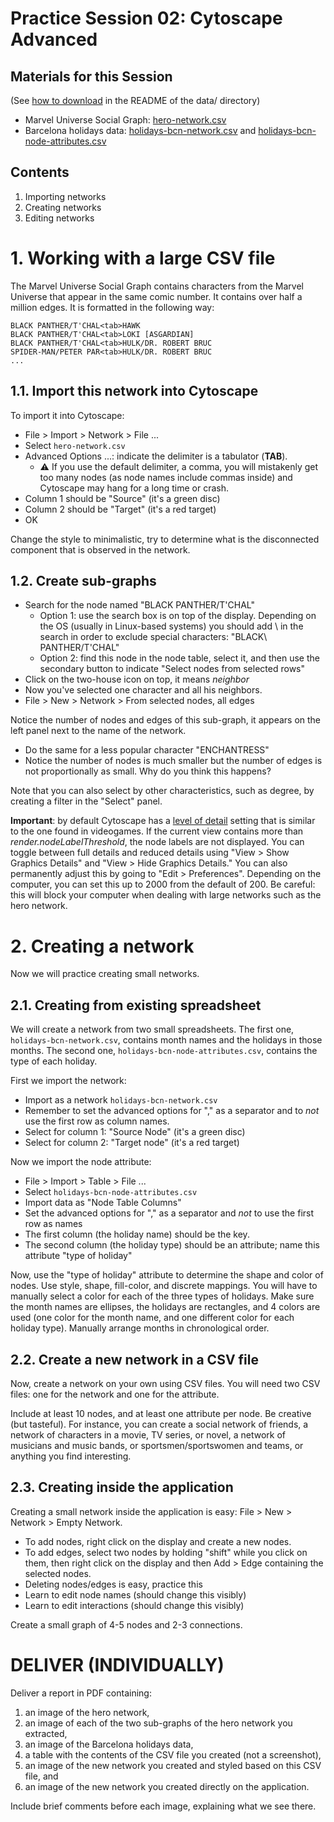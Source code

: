 # Practice Session 02: Cytoscape Advanced

## Materials for this Session

(See [how to download](data/README.md) in the README of the data/ directory)

* Marvel Universe Social Graph: [hero-network.csv](data/hero-network.csv)
* Barcelona holidays data: [holidays-bcn-network.csv](data/holidays-bcn-network.csv) and [holidays-bcn-node-attributes.csv](data/holidays-bcn-node-attributes.csv)

## Contents

1. Importing networks
1. Creating networks
1. Editing networks

# 1. Working with a large CSV file

The Marvel Universe Social Graph contains characters from the Marvel Universe that appear in the same comic number. It contains over half a million edges. It is formatted in the following way:

    BLACK PANTHER/T'CHAL<tab>HAWK
    BLACK PANTHER/T'CHAL<tab>LOKI [ASGARDIAN]
    BLACK PANTHER/T'CHAL<tab>HULK/DR. ROBERT BRUC
    SPIDER-MAN/PETER PAR<tab>HULK/DR. ROBERT BRUC
    ...

## 1.1. Import this network into Cytoscape

To import it into Cytoscape:

* File > Import > Network > File ...
* Select `hero-network.csv`
* Advanced Options ...: indicate the delimiter is a tabulator (**TAB**).
  * :warning: If you use the default delimiter, a comma, you will mistakenly get too many nodes (as node names include commas inside) and Cytoscape may hang for a long time or crash.
* Column 1 should be "Source" (it's a green disc)
* Column 2 should be "Target" (it's a red target)
* OK

Change the style to minimalistic, try to determine what is the disconnected component that is observed in the network.

## 1.2. Create sub-graphs

* Search for the node named "BLACK PANTHER/T'CHAL"
  * Option 1: use the search box is on top of the display. Depending on the OS (usually in Linux-based systems) you should add \ in the search in order to exclude special characters: "BLACK\ PANTHER/T'CHAL"
  * Option 2: find this node in the node table, select it, and then use the secondary button to indicate "Select nodes from selected rows"
* Click on the two-house icon on top, it means *neighbor*
* Now you've selected one character and all his neighbors.
* File > New > Network > From selected nodes, all edges

Notice the number of nodes and edges of this sub-graph, it appears on the left panel next to the name of the network.

* Do the same for a less popular character "ENCHANTRESS"
* Notice the number of nodes is much smaller but the number of edges is not proportionally as small. Why do you think this happens?

Note that you can also select by other characteristics, such as degree, by creating a filter in the "Select" panel.

**Important**: by default Cytoscape has a [level of detail](http://manual.cytoscape.org/en/stable/Rendering_Engine.html#what-is-level-of-detail-lod) setting that is similar to the one found in videogames. If the current view contains more than *render.nodeLabelThreshold*, the node labels are not displayed. You can toggle between full details and reduced details using "View > Show Graphics Details" and "View > Hide Graphics Details." You can also permanently adjust this by going to "Edit > Preferences". Depending on the computer, you can set this up to 2000 from the default of 200. Be careful: this will block your computer when dealing with large networks such as the hero network.


# 2. Creating a network

Now we will practice creating small networks.

## 2.1. Creating from existing spreadsheet

We will create a network from two small spreadsheets. The first one, `holidays-bcn-network.csv`, contains month names and the holidays in those months. The second one, `holidays-bcn-node-attributes.csv`, contains the type of each holiday.

First we import the network:

* Import as a network `holidays-bcn-network.csv`
* Remember to set the advanced options for "," as a separator and to *not* use the first row as column names.
* Select for column 1: "Source Node" (it's a green disc)
* Select for column 2: "Target node" (it's a red target)

Now we import the node attribute:

* File > Import > Table > File ...
* Select `holidays-bcn-node-attributes.csv`
* Import data as "Node Table Columns"
* Set the advanced options for "," as a separator and *not* to use the first row as names
* The first column (the holiday name) should be the key.
* The second column (the holiday type) should be an attribute; name this attribute "type of holiday"

Now, use the "type of holiday" attribute to determine the shape and color of nodes. Use style, shape, fill-color, and discrete mappings. You will have to manually select a color for each of the three types of holidays. Make sure the month names are ellipses, the holidays are rectangles, and 4 colors are used (one color for the month name, and one different color for each holiday type). Manually arrange months in chronological order.

## 2.2. Create a new network in a CSV file

Now, create a network on your own using CSV files. You will need two CSV files: one for the network and one for the attribute.

Include at least 10 nodes, and at least one attribute per node. Be creative (but tasteful). For instance, you can create a social network of friends, a network of characters in a movie, TV series, or novel, a network of musicians and music bands, or sportsmen/sportswomen and teams, or anything you find interesting.

## 2.3. Creating inside the application

Creating a small network inside the application is easy: File > New > Network > Empty Network.

* To add nodes, right click on the display and create a new nodes.
* To add edges, select two nodes by holding "shift" while you click on them, then right click on the display and then Add > Edge containing the selected nodes.
* Deleting nodes/edges is easy, practice this
* Learn to edit node names (should change this visibly)
* Learn to edit interactions (should change this visibly)

Create a small graph of 4-5 nodes and 2-3 connections.

# DELIVER (INDIVIDUALLY)

Deliver a report in PDF containing:

1. an image of the hero network,
1. an image of each of the two sub-graphs of the hero network you extracted,
1. an image of the Barcelona holidays data,
1. a table with the contents of the CSV file you created (not a screenshot),
1. an image of the new network you created and styled based on this CSV file, and
1. an image of the new network you created directly on the application.

Include brief comments before each image, explaining what we see there.
